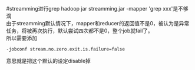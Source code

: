 #streamming进行grep
hadoop jar streamming.jar -mapper 'grep xxx'是不够滴  
由于streamming默认情况下，mapper和reducer的返回值不是0，被认为是异常任务，将被再次执行，默认尝试四次都不是0，整个job就fail了。  
所以需要添加  

    -jobconf stream.no.zero.exit.is.failure=false

意思就是把这个默认的设定disable掉  
